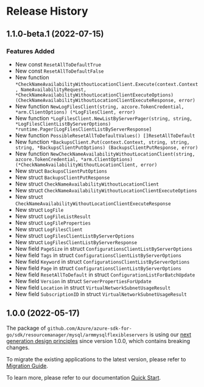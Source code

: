 # Release History

## 1.1.0-beta.1 (2022-07-15)
### Features Added

- New const `ResetAllToDefaultTrue`
- New const `ResetAllToDefaultFalse`
- New function `*CheckNameAvailabilityWithoutLocationClient.Execute(context.Context, NameAvailabilityRequest, *CheckNameAvailabilityWithoutLocationClientExecuteOptions) (CheckNameAvailabilityWithoutLocationClientExecuteResponse, error)`
- New function `NewLogFilesClient(string, azcore.TokenCredential, *arm.ClientOptions) (*LogFilesClient, error)`
- New function `*LogFilesClient.NewListByServerPager(string, string, *LogFilesClientListByServerOptions) *runtime.Pager[LogFilesClientListByServerResponse]`
- New function `PossibleResetAllToDefaultValues() []ResetAllToDefault`
- New function `*BackupsClient.Put(context.Context, string, string, string, *BackupsClientPutOptions) (BackupsClientPutResponse, error)`
- New function `NewCheckNameAvailabilityWithoutLocationClient(string, azcore.TokenCredential, *arm.ClientOptions) (*CheckNameAvailabilityWithoutLocationClient, error)`
- New struct `BackupsClientPutOptions`
- New struct `BackupsClientPutResponse`
- New struct `CheckNameAvailabilityWithoutLocationClient`
- New struct `CheckNameAvailabilityWithoutLocationClientExecuteOptions`
- New struct `CheckNameAvailabilityWithoutLocationClientExecuteResponse`
- New struct `LogFile`
- New struct `LogFileListResult`
- New struct `LogFileProperties`
- New struct `LogFilesClient`
- New struct `LogFilesClientListByServerOptions`
- New struct `LogFilesClientListByServerResponse`
- New field `PageSize` in struct `ConfigurationsClientListByServerOptions`
- New field `Tags` in struct `ConfigurationsClientListByServerOptions`
- New field `Keyword` in struct `ConfigurationsClientListByServerOptions`
- New field `Page` in struct `ConfigurationsClientListByServerOptions`
- New field `ResetAllToDefault` in struct `ConfigurationListForBatchUpdate`
- New field `Version` in struct `ServerPropertiesForUpdate`
- New field `Location` in struct `VirtualNetworkSubnetUsageResult`
- New field `SubscriptionID` in struct `VirtualNetworkSubnetUsageResult`


## 1.0.0 (2022-05-17)

The package of `github.com/Azure/azure-sdk-for-go/sdk/resourcemanager/mysql/armmysqlflexibleservers` is using our [next generation design principles](https://azure.github.io/azure-sdk/general_introduction.html) since version 1.0.0, which contains breaking changes.

To migrate the existing applications to the latest version, please refer to [Migration Guide](https://aka.ms/azsdk/go/mgmt/migration).

To learn more, please refer to our documentation [Quick Start](https://aka.ms/azsdk/go/mgmt).